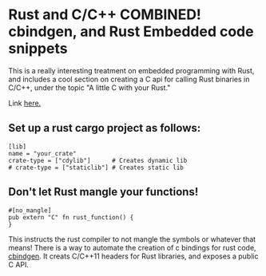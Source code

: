 # Rust and C/C++ COMBINED! cbindgen, and Rust Embedded code snippets

This is a really interesting treatment on embedded programming with Rust, and includes a cool section on creating a C api for calling Rust binaries in C/C++, under the topic "A little C with your Rust."

Link [here.](https://docs.rust-embedded.org/book/interoperability/rust-with-c.html)

## Set up a rust cargo project as follows:

```{rust}
[lib]
name = "your_crate"
crate-type = ["cdylib"]      # Creates dynamic lib
# crate-type = ["staticlib"] # Creates static lib
```

## Don't let Rust mangle your functions!
```{rust}
#[no_mangle]
pub extern "C" fn rust_function() {
}

```

This instructs the rust compiler to not mangle the symbols or whatever that means! There is a way to automate the creation of c bindings for rust code, [cbindgen](https://github.com/eqrion/cbindgen). It creats C/C++11 headers for Rust libraries, and exposes a public C API.

